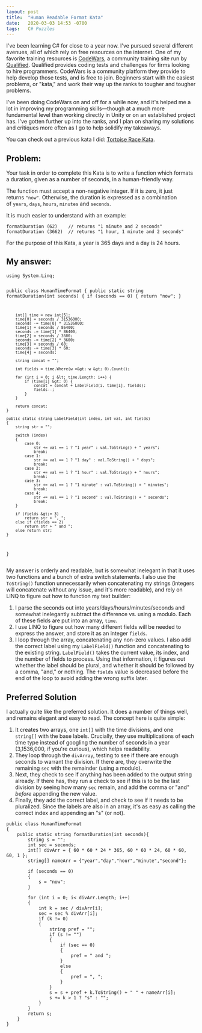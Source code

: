 ```yaml
---
layout: post
title:  "Human Readable Format Kata"
date:   2020-03-03 14:53 -0700
tags:   C# Puzzles
---
```


I've been learning C# for close to a year now. I've pursued several different avenues, all of which rely on free resources on the internet. One of my favorite training resources is <a href="http://www.codewars.com">CodeWars</a>, a community training site run by <a href="https://www.qualified.io/">Qualified</a>. Qualified provides coding tests and challenges for firms looking to hire programmers. CodeWars is a community platform they provide to help develop those tests, and is free to join. Beginners start with the easiest problems, or "kata," and work their way up the ranks to tougher and tougher problems.

I've been doing CodeWars on and off for a while now, and it's helped me a lot in improving my programming skills—though at a much more fundamental level than working directly in Unity or on an established project has. I've gotten further up into the ranks, and I plan on sharing my solutions and critiques more often as I go to help solidify my takeaways.

You can check out a previous kata I did: <a href="https://grahamewatt.com/tortoise-race-kata/">Tortoise Race Kata</a>.

## Problem:

Your task in order to complete this Kata is to write a function which formats a duration, given as a number of seconds, in a human-friendly way.

The function must accept a non-negative integer. If it is zero, it just returns&nbsp;<code>"now"</code>. Otherwise, the duration is expressed as a combination of&nbsp;<code>years</code>,&nbsp;<code>days</code>,&nbsp;<code>hours</code>,&nbsp;<code>minutes</code>&nbsp;and&nbsp;<code>seconds</code>.

It is much easier to understand with an example:
<pre><code>formatDuration (62)    // returns "1 minute and 2 seconds"
formatDuration (3662)  // returns "1 hour, 1 minute and 2 seconds"</code></pre>

For the purpose of this Kata, a year is 365 days and a day is 24 hours.

<h2>My answer:</h2>
<pre><code>using System.Linq;

public class HumanTimeFormat
{
    public static string formatDuration(int seconds)
    {
        if (seconds == 0)
        {
            return "now";
        }

        int[] time = new int[5];
        time[0] = seconds / 31536000;
        seconds -= time[0] * 31536000;
        time[1] = seconds / 86400;
        seconds -= time[1] * 86400;
        time[2] = seconds / 3600;
        seconds -= time[2] * 3600;
        time[3] = seconds / 60;
        seconds -= time[3] * 60;
        time[4] = seconds;
        
        string concat = "";
        
        int fields = time.Where(w =&gt; w &gt; 0).Count();
        
        for (int i = 0; i &lt; time.Length; i++) {
            if (time[i] &gt; 0) {
                concat = concat + LabelField(i, time[i], fields);
                fields--;
            }
        }
        
        return concat;   
    }
    
    public static string LabelField(int index, int val, int fields) 
    {
        string str = "";

        switch (index) 
        {
            case 0:
                str += val == 1 ? "1 year" : val.ToString() + " years";
                break;
            case 1:
                str += val == 1 ? "1 day" : val.ToString() + " days";
                break;
            case 2:
                str += val == 1 ? "1 hour" : val.ToString() + " hours";
                break;
            case 3:
                str += val == 1 ? "1 minute" : val.ToString() + " minutes";
                break;
            case 4:
                str += val == 1 ? "1 second" : val.ToString() + " seconds";
                break;
        }
        
        if (fields &gt;= 3) 
            return str + ", ";
        else if (fields == 2)
            return str + " and ";
        else return str;
    }
}</code></pre>

My answer is orderly and readable, but is somewhat inelegant in that it uses two functions and a bunch of extra switch statements. I also use the <code>ToString()</code> function unnecessarily when concatenating my strings (integers will concatenate without any issue, and it's more readable), and rely on LINQ to figure out how to function my text builder:

<ol><li>I parse the seconds out into years/days/hours/minutes/seconds and somewhat inelegantly subtract the difference vs. using a modulo. Each of these fields are put into an array, <code>time</code>.</li><li>I use LINQ to figure out how many different fields will be needed to express the answer, and store it as an integer <code>fields</code>. </li><li>I loop through the array, concatenating any non-zero values. I also add the correct label using my <code>LabelField()</code> function and concatenating to the existing string.  <code>LabelField()</code> takes the current value, its index, and the number of fields to process. Using that information, it figures out whether the label should be plural, and whether it should be followed by a comma, "and," or nothing. The  <code>fields</code> value is decreased before the end of the loop to avoid adding the wrong suffix later.</li></ol>

<h2>Preferred Solution</h2>

I actually quite like the preferred solution. It does a number of things well, and remains elegant and easy to read. The concept here is quite simple:

<ol><li>It creates two arrays, one <code>int[]</code> with the time divisions, and one <code>string[]</code> with the base labels. Crucially, they use multiplications of each time type instead of googling the number of seconds in a year (3,1536,000, if you're curious), which helps readability.</li><li>They loop through the <code>divArray</code>, testing to see if there are enough seconds to warrant the division. If there are, they overwrite the remaining <code>sec</code> with the remainder (using a modulo).</li><li>Next, they check to see if anything has been added to the output string already. If there has, they run a check to see if this is to be the last division by seeing how many <code>sec</code> remain, and add the comma or "and" <em>before</em> appending the new value.</li><li>Finally, they add the correct label, and check to see if it needs to be pluralized. Since the labels are also in an array, it's as easy as calling the correct index and appending an "s" (or not).</li></ol>

<pre><code>public class HumanTimeFormat
{
    public static string formatDuration(int seconds){
        string s = "";
        int sec = seconds;
        int[] divArr = { 60 * 60 * 24 * 365, 60 * 60 * 24, 60 * 60, 60, 1 };
        string[] nameArr = {"year","day","hour","minute","second"};

        if (seconds == 0)
        {
            s = "now";
        }

        for (int i = 0; i&lt; divArr.Length; i++)
        {
            int k = sec / divArr[i];
            sec = sec % divArr[i];
            if (k != 0)
            {
                string pref = "";
                if (s != "")
                {
                    if (sec == 0)
                    {
                        pref = " and ";
                    }
                    else
                    {
                        pref = ", ";
                    }
                }
                s = s + pref + k.ToString() + " " + nameArr[i];
                s += k &gt; 1 ? "s" : "";
            }
        }
        return s;
    }
}
</code></pre>

